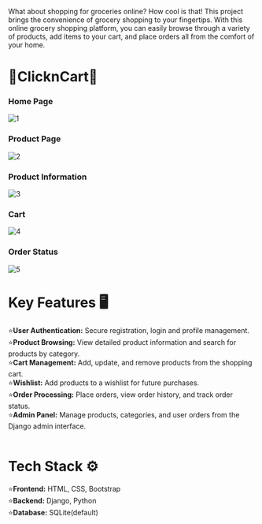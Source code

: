 What about shopping for groceries online? How cool is that! This project brings the convenience of grocery shopping to your fingertips. With this online grocery shopping platform, you can easily browse through a variety of products, add items to your cart, and place orders all from the comfort of your home.

<h1>🛒ClicknCart🛒 </h1>

<h3>Home Page</h3>

![1](https://github.com/KuldeepG07/ClicknCart/assets/133863514/d63988a8-e621-471e-bb56-9ad6774b6678)

<h3>Product Page</h3>

![2](https://github.com/KuldeepG07/ClicknCart/assets/133863514/affaf88e-8dde-42a1-85ce-93c09be0117c)

<h3>Product Information</h3>

![3](https://github.com/KuldeepG07/ClicknCart/assets/133863514/3744487a-46af-4ba2-8434-a31a94b9caa4)

<h3>Cart</h3>

![4](https://github.com/KuldeepG07/ClicknCart/assets/133863514/eef522c0-c4da-4a0d-a5dd-f8b1b091a995)

<h3>Order Status</h3>

![5](https://github.com/KuldeepG07/ClicknCart/assets/133863514/81e1343c-6dd3-4f62-8aff-20aae11d1088)
<br>
<h1>Key Features 🖥</h1>

⭐<strong>User Authentication:</strong> Secure registration, login and profile management.
<br>
⭐<strong>Product Browsing:</strong> View detailed product information and search for products by category.
<br>
⭐<strong>Cart Management:</strong> Add, update, and remove products from the shopping cart.
<br>
⭐<strong>Wishlist:</strong> Add products to a wishlist for future purchases.
<br>
⭐<strong>Order Processing:</strong> Place orders, view order history, and track order status.
<br>
⭐<strong>Admin Panel:</strong> Manage products, categories, and user orders from the Django admin interface.
<br>
<br>
<h1>Tech Stack ⚙</h1>

⭐<strong>Frontend:</strong> HTML, CSS, Bootstrap <br>
⭐<strong>Backend:</strong> Django, Python <br>
⭐<strong>Database:</strong> SQLite(default) <br>
